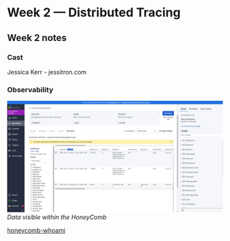# Week 2 — Distributed Tracing

## Week 2 notes

### Cast

Jessica Kerr - jessitron.com

### Observability 

![honeycomb](./img/17.png)
*Data visible within the HoneyComb*

[honeycomb-whoami](https://honeycomb-whoami.glitch.com)